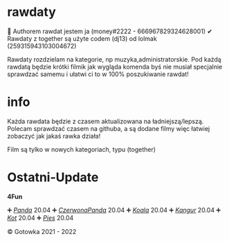 # rawdaty
 
 🔧 Authorem rawdat jestem ja (money#2222 - 666967829324628001)
 ✔ Rawdaty z together są użyte codem (dj13) od lolmak (259315943103004672)
 
 Rawdaty rozdzielam na kategorie, np muzyka,administratorskie. 
 Pod każdą rawdatą będzie krótki filmik jak wygląda komenda byś nie musiał specjalnie sprawdzać samemu i ułatwi ci to w 100% poszukiwanie rawdat!
 
# info
Każda rawdata będzie z czasem aktualizowana na ładniejszą/lepszą. Polecam sprawdzać czasem na githuba, a są dodane filmy więc łatwiej zobaczyć jak jakaś rawka działa!

Film są tylko w nowych kategoriach, typu (together)

# Ostatni-Update

**4Fun**

➕ *[Panda](https://github.com/Gotowka/rawdaty-beta/tree/main/4fun/panda)* 20.04 
➕ *[CzerwonaPanda](https://github.com/Gotowka/rawdaty-beta/tree/main/4fun/czerwonapanda)* 20.04
➕ *[Koala](https://github.com/Gotowka/rawdaty-beta/tree/main/4fun/Koala)* 20.04
➕ *[Kangur](https://github.com/Gotowka/rawdaty-beta/tree/main/4fun/kangur)* 20.04
➕ *[Kot](https://github.com/Gotowka/rawdaty-beta/tree/main/4fun/kot)* 20.04
➕ *[Pies](https://github.com/Gotowka/rawdaty-beta/tree/main/4fun/pies)* 20.04


 ©️ Gotowka 2021 - 2022
